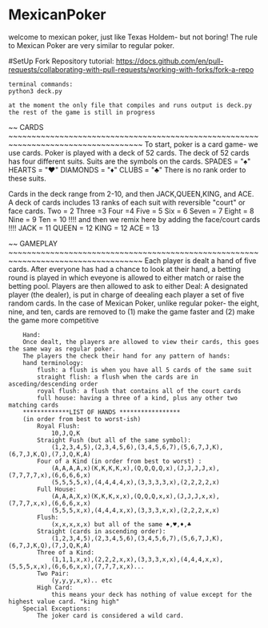 # MexicanPoker
welcome to mexican poker, just like Texas Holdem- but not boring! 
The rule to Mexican Poker are very similar to regular poker. 

#SetUp
Fork Repository
    tutorial: 
    https://docs.github.com/en/pull-requests/collaborating-with-pull-requests/working-with-forks/fork-a-repo

    terminal commands:
    python3 deck.py

    at the moment the only file that compiles and runs output is deck.py
    the rest of the game is still in progress
    
    

~~ CARDS ~~~~~~~~~~~~~~~~~~~~~~~~~~~~~~~~~~~~~~~~~~~~~~~~~~~~~~~~~~~~~~~~~~~~~~~~~~~~~~~~~~~
To start, poker is a card game- we use cards. Poker is played with a deck of 52 cards. 
The deck of 52 cards has four different suits. Suits are the symbols on the cards. 
    SPADES = "♠"
    HEARTS = "♥"
    DIAMONDS = "♦"
    CLUBS = "♣"
There is no rank order to these suits. 

Cards in the deck range from 2-10, and then JACK,QUEEN,KING, and ACE.
A deck of cards includes 13 ranks of each suit with reversible "court" or face cards. 
    Two = 2
    Three =3
    Four =4
    Five = 5
    Six = 6
    Seven = 7
    Eight = 8
    Nine = 9
    Ten = 10 
    !!!! and then we remix here by adding the face/court cards !!!!
    JACK = 11
    QUEEN = 12 
    KING = 12 
    ACE = 13 

~~ GAMEPLAY ~~~~~~~~~~~~~~~~~~~~~~~~~~~~~~~~~~~~~~~~~~~~~~~~~~~~~~~~~~~~~~~~~~~~~~~~~~~~~~~~~~~
    Each player is dealt a hand of five cards. After everyone has had a chance to look at their hand, a betting round is played in which eveyone is allowed to either match or raise the betting pool. 
    Players are then allowed to ask to either
        Deal:
        A designated player (the dealer), is put in charge of deealing each player a set of five random cards.
        In the case of Mexican Poker, unlike regular poker- the eight, nine, and ten, cards are removed to
            (1) make the game faster
            and
            (2) make the game more competitive

        Hand:
        Once dealt, the players are allowed to view their cards, this goes the same way as regular poker. 
        The players the check their hand for any pattern of hands:
        hand terminology:
            flush: a flush is when you have all 5 cards of the same suit
            straight flish: a flush when the cards are in asceding/descending order
            royal flush: a flush that contains all of the court cards
            full house: having a three of a kind, plus any other two matching cards
        *************LIST OF HANDS *****************
        (in order from best to worst-ish)
            Royal Flush: 
                10,J,Q,K
            Straight Fush (but all of the same symbol): 
                (1,2,3,4,5),(2,3,4,5,6),(3,4,5,6,7),(5,6,7,J,K),(6,7,J,K,Q),(7,J,Q,K,A)
            Four of a Kind (in order from best to worst) :
                (A,A,A,A,x)(K,K,K,K,x),(Q,Q,Q,Q,x),(J,J,J,J,x),(7,7,7,7,x),(6,6,6,6,x)
                (5,5,5,5,x),(4,4,4,4,x),(3,3,3,3,x),(2,2,2,2,x)
            Full House:
                (A,A,A,X,x)(K,K,K,x,x),(Q,Q,Q,x,x),(J,J,J,x,x),(7,7,7,x,x),(6,6,6,x,x)
                (5,5,5,x,x),(4,4,4,x,x),(3,3,3,x,x),(2,2,2,x,x) 
            Flush: 
                (x,x,x,x,x) but all of the same ♠,♥,♦,♣
            Straight (cards in ascending order):
                (1,2,3,4,5),(2,3,4,5,6),(3,4,5,6,7),(5,6,7,J,K),(6,7,J,K,Q),(7,J,Q,K,A)
            Three of a Kind: 
                (1,1,1,x,x),(2,2,2,x,x),(3,3,3,x,x),(4,4,4,x,x),(5,5,5,x,x),(6,6,6,x,x),(7,7,7,x,x)...
            Two Pair:
                (y,y,y,x,x).. etc
            High Card:  
                this means your deck has nothing of value except for the highest value card. "king high"
        Special Exceptions: 
            The joker card is considered a wild card.



